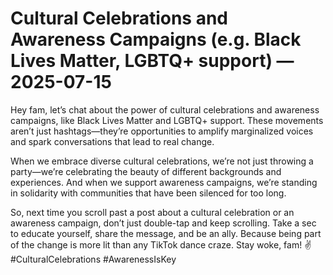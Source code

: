 # Cultural Celebrations and Awareness Campaigns (e.g. Black Lives Matter, LGBTQ+ support) — 2025-07-15

Hey fam, let’s chat about the power of cultural celebrations and awareness campaigns, like Black Lives Matter and LGBTQ+ support. These movements aren’t just hashtags—they’re opportunities to amplify marginalized voices and spark conversations that lead to real change. 

When we embrace diverse cultural celebrations, we’re not just throwing a party—we’re celebrating the beauty of different backgrounds and experiences. And when we support awareness campaigns, we’re standing in solidarity with communities that have been silenced for too long. 

So, next time you scroll past a post about a cultural celebration or an awareness campaign, don’t just double-tap and keep scrolling. Take a sec to educate yourself, share the message, and be an ally. Because being part of the change is more lit than any TikTok dance craze. Stay woke, fam! ✌️ #CulturalCelebrations #AwarenessIsKey
